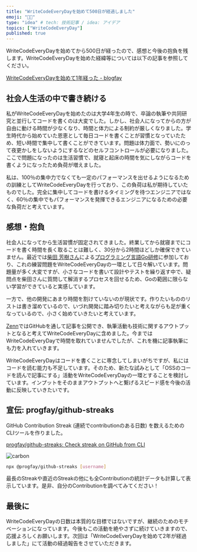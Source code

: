 ```yaml
---
title: "WriteCodeEveryDayを始めて500日が経過しました"
emoji: "👨‍💻"
type: "idea" # tech: 技術記事 / idea: アイデア
topics: ["WriteCodeEveryDay"]
published: true
---
```


WriteCodeEveryDayを始めてから500日が経ったので、感想と今後の抱負を残します。WriteCodeEveryDayを始めた経緯等については以下の記事を参照してください。

[WriteCodeEveryDayを始めて1年経った - blogfay](https://progfay.hatenablog.com/entry/2020/06/10/221443)

## 社会人生活の中で書き続ける

私がWriteCodeEveryDayを始めたのは大学4年生の時で、卒論の執筆や共同研究と並行してコードを書くのは大変でした。しかし、社会人になってからの方が自由に動ける時間が少なくなり、時間と体力による制約が厳しくなりました。学生時代から始めていた恩恵として毎日コードを書くことが習慣となっていたため、短い時間で集中して書くことができています。問題は体力面で、勢いにのって夜更かしをしないようにするなどのセルフコントロールが必要になりました。ここで問題になったのは生活習慣で、就寝と起床の時間を気にしながらコードを書くようになったため負荷が増えました。

私は、100％の集中力でなくても一定のパフォーマンスを出せるようになるための訓練としてWriteCodeEveryDayを行っており、この負荷は私が期待していたものでした。完全に集中してコードを書けるタイミングを待つエンジニアではなく、60％の集中でもパフォーマンスを発揮できるエンジニアになるための必要な負荷だと考えています。

## 感想・抱負

社会人になってから生活習慣が固定されてきました。終業してから就寝までにコードを書く時間を長く取ることは難しく、30分から2時間ほどしか確保できていません。最近では[柴田 芳樹さん](https://twitter.com/yoshiki_shibata)による[プログラミング言語Go研修](https://yshibata.blog.ss-blog.jp/archive/c2305793699-1)に参加しており、これの練習問題をWriteCodeEveryDayの一環として日々解いています。問題量が多く大変ですが、小さなコードを書いて設計やテストを繰り返す中で、疑問点を柴田さんに質問して解消するプロセスを回せるため、Goの範囲に限らない学習ができていると実感しています。

一方で、他の開発にあまり時間を割けていないのが現状です。作りたいもののリストは書き溜めているので、いづれ開発に踏み切りたいと考えながらも足が重くなっているので、小さく始めていきたいと考えています。

[Zenn](https://zenn.dev/)ではGitHubを通して記事を公開でき、執筆活動も技術に関するアウトプットとなると考えてWriteCodeEveryDayに含めました。今まではWriteCodeEveryDayで時間を取れていませんでしたが、これを機に記事執筆にも力を入れていきます。

WriteCodeEveryDayはコードを書くことに専念してしまいがちですが、私にはコードを読む能力も不足しています。そのため、新たな試みとして「OSSのコードを読んで記事にする」活動をWriteCodeEveryDayの一環とすることを検討しています。インプットをそのままアウトプットへと繋げるスピード感を今後の活動に反映していきたいです。

## 宣伝: progfay/github-streaks

GitHub Contribution Streak (連続でcontributionのある日数) を数えるためのCLIツールを作りました。

[progfay/github-streaks: Check streak on GitHub from CLI](https://github.com/progfay/github-streaks)

![carbon](https://storage.googleapis.com/zenn-user-upload/bvcorb8x4qifee0s4a1op9lzsdi3)

```bash
npx @progfay/github-streaks [username]
```

最長のStreakや直近のStreakの他にも全Contributionの統計データも計算して表示しています。是非、自分のContributionを調べてみてください！

## 最後に

WriteCodeEveryDayの日数は本質的な目標ではないですが、継続のためのモチベーションになっています。今後もこの活動を絶やさずに続けていきますので、応援よろしくお願いします。次回は「WriteCodeEveryDayを始めて2年が経過しました」にて活動の経過報告をさせていただきます。
